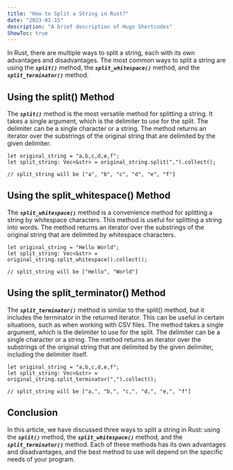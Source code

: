 ```yaml
---
title: "How to Split a String in Rust?"
date: "2023-01-15"
description: "A brief description of Hugo Shortcodes"
ShowToc: true
---
```


In Rust, there are multiple ways to split a string, each with its own advantages and disadvantages. The most common ways to split a string are using the ***`split()`*** method, the ***`split_whitespace()`*** method, and the ***`split_terminator()`*** method.

## Using the split() Method

The ***`split()`*** method is the most versatile method for splitting a string. It takes a single argument, which is the delimiter to use for the split. The delimiter can be a single character or a string. The method returns an iterator over the substrings of the original string that are delimited by the given delimiter.

```
let original_string = "a,b,c,d,e,f";
let split_string: Vec<&str> = original_string.split(",").collect();

// split_string will be ["a", "b", "c", "d", "e", "f"]
```

## Using the split_whitespace() Method

The ***`split_whitespace()`*** method is a convenience method for splitting a string by whitespace characters. This method is useful for splitting a string into words. The method returns an iterator over the substrings of the original string that are delimited by whitespace characters.

```
let original_string = "Hello World";
let split_string: Vec<&str> = original_string.split_whitespace().collect();

// split_string will be ["Hello", "World"]
```

## Using the split_terminator() Method

The ***`split_terminator()`*** method is similar to the split() method, but it includes the terminator in the returned iterator. This can be useful in certain situations, such as when working with CSV files. The method takes a single argument, which is the delimiter to use for the split. The delimiter can be a single character or a string. The method returns an iterator over the substrings of the original string that are delimited by the given delimiter, including the delimiter itself.

```
let original_string = "a,b,c,d,e,f";
let split_string: Vec<&str> = original_string.split_terminator(",").collect();

// split_string will be ["a,", "b,", "c,", "d,", "e,", "f"]
```

## Conclusion

In this article, we have discussed three ways to split a string in Rust: using the ***`split()`*** method, the ***`split_whitespace()`*** method, and the ***`split_terminator()`*** method. Each of these methods has its own advantages and disadvantages, and the best method to use will depend on the specific needs of your program.

